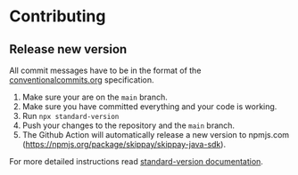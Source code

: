 # Contributing

## Release new version

All commit messages have to be in the format of the [conventionalcommits.org](https://conventionalcommits.org) specification.

1. Make sure your are on the `main` branch.
2. Make sure you have committed everything and your code is working.
3. Run `npx standard-version`
4. Push your changes to the repository and the `main` branch.
5. The Github Action will automatically release a new version to npmjs.com (https://npmjs.org/package/skippay/skippay-java-sdk).

For more detailed instructions read [standard-version documentation](https://github.com/conventional-changelog/standard-version).
